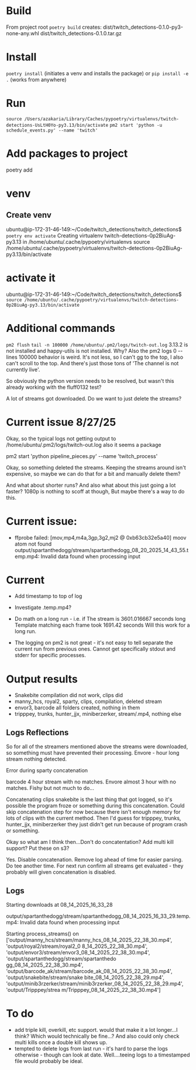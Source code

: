 # Build
From project root
`poetry build`
creates:
dist/twitch_detections-0.1.0-py3-none-any.whl
dist/twitch_detections-0.1.0.tar.gz
# Install
`poetry install` (initiates a venv and installs the package)
or
`pip install -e .` (works from anywhere)

# Run
`source /Users/azakaria/Library/Caches/pypoetry/virtualenvs/twitch-detections-UsLtH0Yo-py3.13/bin/activate`
`pm2 start 'python -u schedule_events.py' --name 'twitch'`

# Add packages to project
poetry add <packages>

# venv
## Create venv
ubuntu@ip-172-31-46-149:~/Code/twitch_detections/twitch_detections$ `poetry env activate`
Creating virtualenv twitch-detections-0p2BiuAg-py3.13 in /home/ubuntu/.cache/pypoetry/virtualenvs
source /home/ubuntu/.cache/pypoetry/virtualenvs/twitch-detections-0p2BiuAg-py3.13/bin/activate
# activate it
ubuntu@ip-172-31-46-149:~/Code/twitch_detections/twitch_detections$ `source /home/ubuntu/.cache/pypoetry/virtualenvs/twitch-detections-0p2BiuAg-py3.13/bin/activate`

# Additional commands
`pm2 flush`
`tail -n 100000 /home/ubuntu/.pm2/logs/twitch-out.log`
3.13.2 is not installed and happy-utils is not installed.
Why?
Also the pm2 logs 0 --lines 100000 behavior is weird. It's not less, so I can't gg to the top, I also can't scroll to the top. And there's just those tons of 'The channel is not currently live'.

So obviously the python version needs to be resolved, but wasn't this already working with the fluff0132 test?

A lot of streams got downloaded. Do we want to just delete the streams?


# Current issue 8/27/25

Okay, so the typical logs not getting output to /home/ubuntu/.pm2/logs/twitch-out.log also it seems a package 

pm2 start 'python pipeline_pieces.py' --name 'twitch_process'

Okay, so something deleted the streams. Keeping the streams around isn't expensive, so maybe we can do that for a bit and manually delete them? 

And what about shorter runs? And also what about this just going a lot faster? 1080p is nothing to scoff at though, But maybe there's a way to do this.

# Current issue:
* ffprobe failed: [mov,mp4,m4a,3gp,3g2,mj2 @ 0xb63cb32e5a40] moov atom not found
output/spartanthedogg/stream/spartanthedogg_08_20_2025_14_43_55.temp.mp4: Invalid data found when processing input


# Current
* Add timestamp to top of log
* Investigate .temp.mp4? 
* Do math on a long run - i.e. if
  The stream is 3601.016667 seconds long
  Template matching each frame
          took 1691.42 seconds
  Will this work for a long run.

* The logging on pm2 is not great - it's not easy to tell separate the current run from previous ones. Cannot get specifically stdout and stderr for specific processes. 

# Output results
* Snakebite compilation did not work, clips did
* manny_hcs, royal2, sparty, clips, compilation, deleted stream
* envor3, barcode all folders created, nothing in them
* tripppey, trunks, hunter_jjx, miniberzerker, stream/<stream>.mp4, nothing else

## Logs Reflections
So for all of the streamers mentioned above the streams were downloaded, so something must have prevented their processing.
Envore - hour long stream nothing detected.

Error during sparty concatenation

barcode 4 hour stream with no matches. 
Envore almost 3 hour with no matches.
Fishy but not much to do...

Concatenating clips snakebite is the last thing that got logged, so it's possible the program froze or something during this concatenation. Could skip concatenation step for now because there isn't enough memory for lots of clips with the current method. Then I'd guess for tripppey, trunks, hunter_jjx, miniberzerker they just didn't get run because of program crash or something.

Okay so what am I think then...Don't do concatentation? Add multi kill support? Put these on s3? 

Yes. Disable concatenation. Remove log ahead of time for easier parsing. Do tee another time. For next run confirm all streams get evaluated - they probably will given concatenation is disabled.


## Logs
Starting downloads at 08_14_2025_16_33_28

output/spartanthedogg/stream/spartanthedogg_08_14_2025_16_33_29.temp.mp4: Invalid data found when processing input

Starting process_streams() on ['output/manny_hcs/stream/manny_hcs_08_14_2025_22_38_30.mp4', 'output/royal2/stream/royal2_0
8_14_2025_22_38_30.mp4', 'output/envor3/stream/envor3_08_14_2025_22_38_30.mp4', 'output/spartanthedogg/stream/spartanthedo
gg_08_14_2025_22_38_30.mp4', 'output/barcode_ak/stream/barcode_ak_08_14_2025_22_38_30.mp4', 'output/snakebite/stream/snake
bite_08_14_2025_22_38_29.mp4', 'output/minib3rzerker/stream/minib3rzerker_08_14_2025_22_38_29.mp4', 'output/Tripppey/strea
m/Tripppey_08_14_2025_22_38_30.mp4']

# To do
* add triple kill, overkill, etc support. would that make it a lot longer...I think? Which would technically be fine...? And also could only check multi kills once a double kill shows up.
* tempted to delete logs from last run - it's hard to parse the logs otherwise - though can look at date. Well....teeing logs to a timestamped file would probably be ideal.

